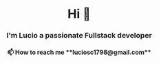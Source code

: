 <h1 align="center">Hi 👋</h1>
<h3 align="center">I'm Lucio a passionate Fullstack developer</h3>

<h4 align="center"> 📫 How to reach me **luciosc1798@gmail.com**</h4>




